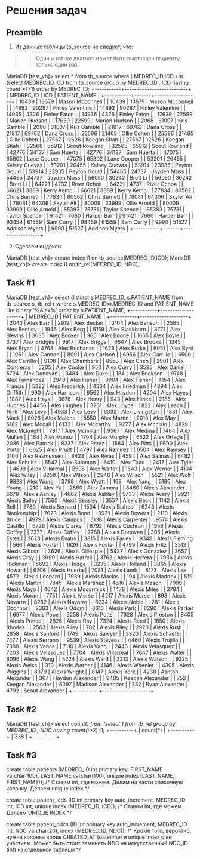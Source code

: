 Решения задач
=============

Preamble
--------

1. Из данных таблицы tb_source не следует, что:
>>Один и тот же диагноз может быть выставлен пациенту только один раз.


MariaDB [test_vh]> select * from tb_source where ( MEDREC_ID,ICD ) in (select MEDREC_ID,ICD from tb_source group by MEDREC_ID , ICD having count(*)>1) order by MEDREC_ID;
+-----------+-------+------------------+
| MEDREC_ID | ICD   | PATIENT_NAME     |
+-----------+-------+------------------+
| 10439     | 13679 | Mason Mcconnell  |
| 10439     | 13679 | Mason Mcconnell  |
| 14892     | 90287 | Finley Valentine |
| 14892     | 90287 | Finley Valentine |
| 14936     | 4326  | Finley Eaton     |
| 14936     | 4326  | Finley Eaton     |
| 17639     | 22599 | Marion Hudson    |
| 17639     | 22599 | Marion Hudson    |
| 2068      | 31007 | Kris Gamble      |
| 2068      | 31007 | Kris Gamble      |
| 21817     | 69762 | Dana Cross       |
| 21817     | 69762 | Dana Cross       |
| 25596     | 21465 | Ollie Cohen      |
| 25596     | 21465 | Ollie Cohen      |
| 27567     | 12626 | Keegan Shah      |
| 27567     | 12626 | Keegan Shah      |
| 32568     | 65912 | Scout Rowland    |
| 32568     | 65912 | Scout Rowland    |
| 42776     | 34137 | Sam Huerta       |
| 42776     | 34137 | Sam Huerta       |
| 47075     | 65802 | Lane Cooper      |
| 47075     | 65802 | Lane Cooper      |
| 53201     | 26455 | Kelsey Cuevas    |
| 53201     | 26455 | Kelsey Cuevas    |
| 53914     | 23935 | Peyton Gould     |
| 53914     | 23935 | Peyton Gould     |
| 54465     | 24737 | Jayden Moss      |
| 54465     | 24737 | Jayden Moss      |
| 56050     | 30242 | Brett Li         |
| 56050     | 30242 | Brett Li         |
| 64221     | 4737  | River Ochoa      |
| 64221     | 4737  | River Ochoa      |
| 66621     | 3889  | Kerry Kemp       |
| 66621     | 3889  | Kerry Kemp       |
| 77834     | 80562 | Chris Burnett    |
| 77834     | 80562 | Chris Burnett    |
| 78081     | 64306 | Skyler Ali       |
| 78081     | 64306 | Skyler Ali       |
| 80009     | 33999 | Ollie Arnold     |
| 80009     | 33999 | Ollie Arnold     |
| 85383     | 75731 | Taylor Spence    |
| 85383     | 75731 | Taylor Spence    |
| 91421     | 7660  | Harper Barr      |
| 91421     | 7660  | Harper Barr      |
| 93459     | 61559 | Sam Curry        |
| 93459     | 61559 | Sam Curry        |
| 9990      | 51527 | Addison Myers    |
| 9990      | 51527 | Addison Myers    |
+-----------+-------+------------------+


2. Сделаем индексы

MariaDB [test_vh]> create  index i1 on tb_source(MEDREC_ID,ICD);
MariaDB [test_vh]> create  index i1 on tb_rel(MEDREC_ID, NDC);


Task #1
-------

MariaDB [test_vh]> select distinct s.MEDREC_ID, s.PATIENT_NAME from tb_source s, tb_rel r
where s.MEDREC_ID=r.MEDREC_ID and PATIENT_NAME like binary '%Alex%' order by s.PATIENT_NAME;
+-----------+--------------------+
| MEDREC_ID | PATIENT_NAME       |
+-----------+--------------------+
| 2040      | Alex Barr          |
| 2919      | Alex Becker        |
| 3104      | Alex Benson        |
| 2585      | Alex Bentley       |
| 1946      | Alex Berg          |
| 5159      | Alex Blackburn     |
| 3771      | Alex Blevins       |
| 3035      | Alex Booker        |
| 366       | Alex Boone         |
| 1665      | Alex Boyle         |
| 3737      | Alex Bridges       |
| 9917      | Alex Briggs        |
| 6647      | Alex Brooks        |
| 1345      | Alex Bryan         |
| 4768      | Alex Buchanan      |
| 1628      | Alex Burke         |
| 6051      | Alex Byrd          |
| 1961      | Alex Cannon        |
| 8091      | Alex Carlson       |
| 6956      | Alex Carrillo      |
| 6500      | Alex Carrillo      |
| 9108      | Alex Chambers      |
| 8563      | Alex Chen          |
| 2901      | Alex Contreras     |
| 5205      | Alex Cooke         |
| 953       | Alex Curry         |
| 3595      | Alex Daniel        |
| 5724      | Alex Donovan       |
| 3484      | Alex Duke          |
| 184       | Alex Erickson      |
| 9748      | Alex Fernandez     |
| 2948      | Alex Fisher        |
| 9904      | Alex Fisher        |
| 4154      | Alex Francis       |
| 5382      | Alex Frederick     |
| 4364      | Alex Friedman      |
| 4894      | Alex Griffith      |
| 990       | Alex Harrison      |
| 9562      | Alex Hayden        |
| 4204      | Alex Hayes         |
| 1887      | Alex Hays          |
| 3678      | Alex Henry         |
| 943       | Alex Hines         |
| 2185      | Alex Hughes        |
| 4456      | Alex Hughes        |
| 3231      | Alex Joyce         |
| 822       | Alex Leach         |
| 1678      | Alex Levy          |
| 4033      | Alex Levy          |
| 6332      | Alex Livingston    |
| 1331      | Alex Mack          |
| 8028      | Alex Malone        |
| 5550      | Alex Martin        |
| 2010      | Alex May           |
| 5162      | Alex Mccall        |
| 6133      | Alex Mccarthy      |
| 9277      | Alex Mcclain       |
| 4829      | Alex Mcknight      |
| 7817      | Alex Mcmillan      |
| 9567      | Alex Medina        |
| 7484      | Alex Mullen        |
| 164       | Alex Munoz         |
| 1704      | Alex Murphy        |
| 6522      | Alex Ortega        |
| 2036      | Alex Patrick       |
| 8237      | Alex Perez         |
| 1584      | Alex Pitts         |
| 9690      | Alex Porter        |
| 6625      | Alex Pruitt        |
| 4797      | Alex Ramirez       |
| 6504      | Alex Ramsey        |
| 3100      | Alex Rasmussen     |
| 8423      | Alex Rivas         |
| 4594      | Alex Salinas       |
| 6482      | Alex Schultz       |
| 5547      | Alex Solomon       |
| 6410      | Alex Todd          |
| 2417      | Alex Tyler         |
| 4699      | Alex Villarreal    |
| 8598      | Alex Walter        |
| 1643      | Alex Werner        |
| 4104      | Alex Wiley         |
| 8258      | Alex Wilson        |
| 2946      | Alex Wilson        |
| 5521      | Alex Wolf          |
| 9328      | Alex Wong          |
| 3798      | Alex Wyatt         |
| 169       | Alex Yang          |
| 5186      | Alex Young         |
| 210       | Alex Yu            |
| 2660      | Alex Zamora        |
| 8460      | Alexis Alexander   |
| 6678      | Alexis Ashley      |
| 4662      | Alexis Ashley      |
| 9733      | Alexis Avery       |
| 2921      | Alexis Bailey      |
| 7560      | Alexis Beasley     |
| 3557      | Alexis Beck        |
| 1142      | Alexis Bell        |
| 2780      | Alexis Bernard     |
| 1534      | Alexis Bishop      |
| 6243      | Alexis Blankenship |
| 7023      | Alexis Bond        |
| 3921      | Alexis Bowers      |
| 2110      | Alexis Bruce       |
| 4979      | Alexis Campos      |
| 5138      | Alexis Carpenter   |
| 9574      | Alexis Castillo    |
| 6726      | Alexis Clarke      |
| 6792      | Alexis Cochran     |
| 1956      | Alexis Coffey      |
| 7377      | Alexis Coffey      |
| 7768      | Alexis Donovan     |
| 305       | Alexis Estes       |
| 3623      | Alexis Evans       |
| 3815      | Alexis Farley      |
| 9348      | Alexis Fleming     |
| 566       | Alexis Foster      |
| 1826      | Alexis Foster      |
| 4799      | Alexis Fritz       |
| 3512      | Alexis Gibson      |
| 3626      | Alexis Gillespie   |
| 5437      | Alexis Gonzalez    |
| 3657      | Alexis Gray        |
| 3999      | Alexis Harrell     |
| 3763      | Alexis Herrera     |
| 7936      | Alexis Hickman     |
| 5692      | Alexis Hodge       |
| 3235      | Alexis Holland     |
| 3065      | Alexis Howard      |
| 6706      | Alexis Huerta      |
| 7081      | Alexis Lamb        |
| 8173      | Alexis Lee         |
| 4572      | Alexis Leonard     |
| 7989      | Alexis Macias      |
| 194       | Alexis Maddox      |
| 519       | Alexis Martin      |
| 7845      | Alexis Martinez    |
| 4616      | Alexis Mason       |
| 7999      | Alexis Mayo        |
| 4642      | Alexis Mccormick   |
| 1478      | Alexis Miles       |
| 3784      | Alexis Moran       |
| 7751      | Alexis Morse       |
| 4217      | Alexis Morse       |
| 898       | Alexis Navarro     |
| 8282      | Alexis Navarro     |
| 6234      | Alexis Noble       |
| 281       | Alexis Oconnor     |
| 2383      | Alexis Odom        |
| 8616      | Alexis Park        |
| 8290      | Alexis Parker      |
| 6977      | Alexis Pope        |
| 9258      | Alexis Potts       |
| 7628      | Alexis Preston     |
| 8405      | Alexis Prince      |
| 2826      | Alexis Ray         |
| 7324      | Alexis Reed        |
| 1850      | Alexis Rhodes      |
| 2563      | Alexis Riley       |
| 782       | Alexis Riley       |
| 2920      | Alexis Rush        |
| 2858      | Alexis Sanford     |
| 1749      | Alexis Sawyer      |
| 3320      | Alexis Schaefer    |
| 7477      | Alexis Serrano     |
| 9539      | Alexis Stevens     |
| 4460      | Alexis Trujillo    |
| 7388      | Alexis Vance       |
| 7110      | Alexis Vang        |
| 2443      | Alexis Velasquez   |
| 7203      | Alexis Velazquez   |
| 7704      | Alexis Villarreal  |
| 7647      | Alexis Walter      |
| 8096      | Alexis Wang        |
| 5224      | Alexis Ward        |
| 3213      | Alexis Watson      |
| 9225      | Alexis Weiss       |
| 310       | Alexis Werner      |
| 4146      | Alexis Wheeler     |
| 4305      | Alexis Wiggins     |
| 8379      | Alexis Wright      |
| 8147      | Alexis York        |
| 4238      | Ashton Alexander   |
| 367       | Hayden Alexander   |
| 9405      | Keegan Alexander   |
| 752       | Keegan Alexander   |
| 6397      | Madison Alexander  |
| 232       | Ryan Alexander     |
| 4792      | Scout Alexander    |
+-----------+--------------------+


Task #2
-------

MariaDB [test_vh]> select count(*) from (select 1 from tb_rel group by MEDREC_ID , NDC having count(*)>2) t1;
+----------+
| count(*) |
+----------+
|      338 |
+----------+


Task #3
-------

create table patients (MEDREC_ID int primary key, FIRST_NAME varchar(100), LAST_NAME varchar(100), unique index (LAST_NAME, FIRST_NAME));
/* Ставим int, где можем. Делим на части списочную колонку. Делаем unique index */

create table patient_icds (ID int primary key auto_increment, MEDREC_ID int, ICD int, unique index (MEDREC_ID, ICD));
/* Ставим int, где можем. Делаем UNIQUE INDEX */

create table patient_ndcs (ID int primary key auto_increment, MEDREC_ID int, NDC varchar(20), index (MEDREC_ID, NDC));
/* Кроме того, вероятно, нужна колонка вроде CREATED_AT (datetime) и unique index с ее участием. Может быть стоит заменить NDC на искусственный NDC_ID (int) из отдельной таблицы */


